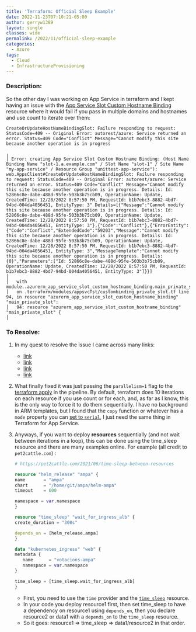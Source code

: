 ```yaml
---
title: 'Terraform: Official Sleep Example'
date: 2022-11-23T07:10:21-05:00
author: gerryw1389
layout: single
classes: wide
permalink: /2022/11/official-sleep-example
categories:
  - Azure
tags:
  - Cloud
  - InfrastructureProvisioning
---
```

<!--more-->

### Description:

So the other day I was working on App Service in terraform and I kept having an issue with the [App Service Slot Custom Hostname Binding](https://registry.terraform.io/providers/hashicorp/azurerm/3.20.0/docs/resources/app_service_slot_custom_hostname_binding) resource where it would fail if you pass in multiple domains and hostnames and use count to iterate over them:


```escape
CreateOrUpdateHostNameBindingSlot: Failure responding to request: StatusCode=409 -- Original Error: autorest/azure: Service returned an error. Status=409 Code="Conflict" Message="Cannot modify this site because another operation is in progress

╷
│ Error: creating App Service Slot Custom Hostname Binding: (Host Name Binding Name "slot-1.a.example.com" / Slot Name "slot-1" / Site Name "my-app-service" / Resource Group "unittest-app-service"): web.AppsClient#CreateOrUpdateHostNameBindingSlot: Failure responding to request: StatusCode=409 -- Original Error: autorest/azure: Service returned an error. Status=409 Code="Conflict" Message="Cannot modify this site because another operation is in progress. Details: Id: 52866c8e-dabe-488d-95fe-503b3b75cb09, OperationName: Update, CreatedTime: 12/28/2022 8:57:50 PM, RequestId: b1b7ebc3-8882-4bd7-94bd-004da4056451, EntityType: 3" Details=[{"Message":"Cannot modify this site because another operation is in progress. Details: Id: 52866c8e-dabe-488d-95fe-503b3b75cb09, OperationName: Update, CreatedTime: 12/28/2022 8:57:50 PM, RequestId: b1b7ebc3-8882-4bd7-94bd-004da4056451, EntityType: 3"},{"Code":"Conflict"},{"ErrorEntity":{"Code":"Conflict","ExtendedCode":"59203","Message":"Cannot modify this site because another operation is in progress. Details: Id: 52866c8e-dabe-488d-95fe-503b3b75cb09, OperationName: Update, CreatedTime: 12/28/2022 8:57:50 PM, RequestId: b1b7ebc3-8882-4bd7-94bd-004da4056451, EntityType: 3","MessageTemplate":"Cannot modify this site because another operation is in progress. Details: {0}","Parameters":["Id: 52866c8e-dabe-488d-95fe-503b3b75cb09, OperationName: Update, CreatedTime: 12/28/2022 8:57:50 PM, RequestId: b1b7ebc3-8882-4bd7-94bd-004da4056451, EntityType: 3"]}}]
│ 
│   with module..azurerm_app_service_slot_custom_hostname_binding.main_private_slot[0],
│   on .terraform/modules/appsvcTst/custombinding_private_slot.tf line 94, in resource "azurerm_app_service_slot_custom_hostname_binding" "main_private_slot":
│   94: resource "azurerm_app_service_slot_custom_hostname_binding" "main_private_slot" {
│ 
```

### To Resolve:

1. In my quest to resolve the issue I came across many links:

   - [link](https://stackoverflow.com/questions/71422681/dependencies-within-count)
   - [link](https://github.com/hashicorp/terraform-plugin-sdk/issues/67)
   - [link](https://stackoverflow.com/questions/63744524/sequential-resource-creation-in-terraform-with-count-or-for-each-possible)
   - [link](https://discuss.hashicorp.com/t/0-13-parallel-module-for-each-executions/12342/4)

1. What finally fixed it was just passing the `parallelism=1` flag to the [terraform apply](https://developer.hashicorp.com/terraform/cli/commands/apply#parallelism-n) in the pipeline. By default, terraform does 10 iterations on each resource if you use count or for each, and, as far as I know, this is the only way to force it to do them sequentially. I have no background in ARM templates, but I found that the `copy` function or whatever has a `mode` property you can [set to `serial`](https://learn.microsoft.com/en-us/azure/azure-resource-manager/templates/copy-resources#syntax), I just need the same thing in Terraform for App Service.

1. Anyways, if you want to deploy **resources** sequentially (and not wait between iterations in a loop), this can be done using the time_sleep resource and there are many examples online. For example (all credit to `pet2cattle.com`) :

   ```terraform
   # https://pet2cattle.com/2021/06/time-sleep-between-resources

   resource "helm_release" "ampa" {
   name       = "ampa"
   chart      = "/home/git/ampa/helm-ampa"
   timeout    = 600

   namespace = var.namespace
   }

   resource "time_sleep" "wait_for_ingress_alb" {
   create_duration = "300s"

   depends_on = [helm_release.ampa]
   }

   data "kubernetes_ingress" "web" {
   metadata {
      name      = "votacions-ampa"
      namespace = var.namespace
   }

   time_sleep = [time_sleep.wait_for_ingress_alb]
   }
   ```

   - First, you need to use the `time` provider and the [`time_sleep`](https://registry.terraform.io/providers/hashicorp/time/latest/docs/resources/sleep) resource.
   - In your code you deploy resource1 first, then set time_sleep to have a dependency on resource1 using `depends_on`, then you declare resource2 or data1 with a `depends_on` to the `time_sleep` resource.
   - So it goes: resource1 => time_sleep => data1/resource2 in that order.